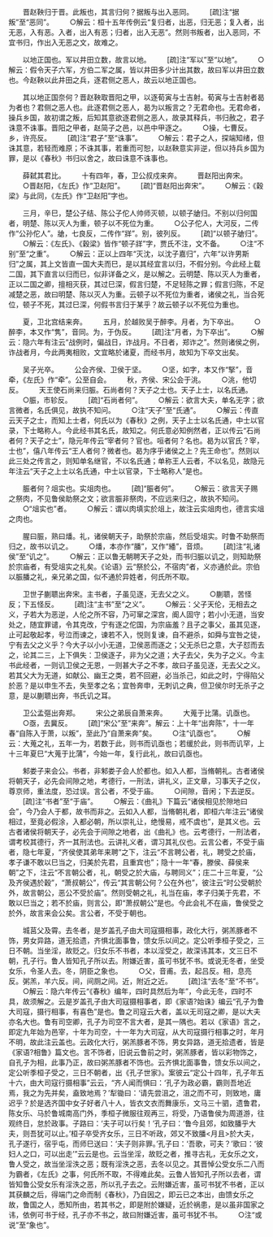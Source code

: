 <!-- { "loadSidebar": true } -->
　　晋赵鞅归于晋。此叛也，其言归何？据叛与出入恶同。
　　[疏]注“据叛”至“恶同”。
　　○解云：桓十五年传例云“复归者，出恶，归无恶；复入者，出无恶，入有恶。入者，出入有恶；归者，出入无恶”。然则书叛者，出入恶同，不宜书归，作出入无恶之文，故难之。

　　以地正国也。军以井田立数，故言以地。
　　[疏]注“军以”至“以地”。
　　○解云：假令天子六军，方伯二军之属，皆以井田多少计出其数，故曰军以井田立数也。今赵鞅以此井田之兵，逐君侧之恶人，故云以地正国也。

　　其以地正国奈何？晋赵鞅取晋阳之甲，以逐荀寅与士吉射。荀寅与士吉射者曷为者也？君侧之恶人也。此逐君侧之恶人，曷为以叛言之？无君命也。无君命者，操兵乡国，故初谓之叛，后知其意欲逐君侧之恶人，故录其释兵，书归赦之，君子诛意不诛事。晋阳之甲者，赵简子之邑，以邑中甲逐之。
　　○操，七曹反。乡，许亮反。
　　[疏]注“君子”至“诛事”。
　　○解云：君子之人，探端知绪，但诛其意，若轻而难原；不诛其事，若重而可恕，以赵鞅意实非逆，但以持兵乡国为罪，是以《春秋》书归以舍之，故曰诛意不诛事也。

　　薛弑其君比。
　　十有四年，春，卫公叔戍来奔。
　　晋赵阳出奔宋。
　　○晋赵阳，《左氏》作“卫赵阳”。
　　[疏]“晋赵阳出奔宋”。
　　○解云：《穀梁》与此同，《左氏》作“卫赵阳”字也。

　　三月，辛巳，楚公子结、陈公子佗人帅师灭顿，以顿子牄归。不别以归何国者，明楚、陈以灭人为重，顿子以不死位为重。
　　○公子佗人，大河反，二传作“公孙佗人”。牄，七良反，二传作“牂”。别，彼列反。
　　[疏]“以顿子牄归”。
　　○解云：《左氏》、《穀梁》皆作“顿子牂”字，贾氏不注，文不备。
　　○注“不别”至“之重”。
　　○解云：正以上四年“灭沈，以沈子嘉归”，六年“以许男斯归”之属，其上文皆直一国大夫而巳，是以其经宜言以归，不假分别。今此经上载二国，其下直言以归而巳，似非详备之义，是以解之。云明楚、陈以灭人为重者，正以二国之卿，擅相灭获，其过巳深，假言归楚，不足轻陈之罪；假言归陈，不足减楚之恶，故曰明楚、陈以灭人为重。云顿子以不死位为重者，诸侯之礼，当合死位，顿子不死，其过巳深，何假书言归于某乎？故云顿子以不死位为重也。

　　夏，卫北宫结来奔。
　　五月，於越败吴于醉李。月者，为下卒出。
　　○醉李，本又作“隽”，音同。为，于伪反。
　　[疏]注“月者，为下卒出”。
　　○解云：隐六年有注云“战例时，偏战日，诈战月。不日者，郑诈之”。然则诸侯之例，诈战者月，今此两夷相败，文宜略於诸夏，而经书月，故知为下卒文出矣。

　　吴子光卒。
　　公会齐侯、卫侯于坚。
　　○坚，如字，本又作“掔”，音牵，《左氏》作“牵”。公至自会。
　　秋，齐侯、宋公会于洮。
　　○洮，他切反。
　　天王使石尚来归脤。石尚者何？天子之士也。天子上士，以名氏通。
　　○脤，市轸反。
　　[疏]“石尚者何”。
　　○解云：欲言大夫，单名无字；欲言微者，名氏俱见，故执不知问。
　　○注“天子”至“氏通”。
　　○解云：传直云天子之士，而知上士者，何氏以为《春秋》之例，天子上士以名氏通，中士以官录，下士略称人。今此经书其名氏，故知之。何氏意必知例然者，正以传云“石尚者何？天子之士”，隐元年传云“宰者何？官也。咺者何？名也。曷为以官氏？宰，士也”，僖八年传云“王人者何？微者也。曷为序乎诸侯之上？先王命也”。然则以此三处之传言之，则知单名继官，不以名氏通；单称王人云者，不以名见，故隐元年注云“天子之上士以名氏通，中士以官录，下士略称人”是也。

　　脤者何？俎实也。实俎肉也。
　　[疏]“脤者何”。
　　○解云：欲言天子赐之祭肉，不见鲁侯助祭之文；欲言脤非祭肉，不应远来归之，故执不知问。
　　○“俎实也”者。
　　○解云：谓以肉填实於俎上，故注云实俎肉也，德言实俎之肉也。

　　腥曰脤，熟曰燔。礼，诸侯朝天子，助祭於宗庙，然后受俎实。时鲁不助祭而归之，故书以讥之。
　　○燔，本亦作“膰”，又作“繙”，音烦。
　　[疏]注“礼诸侯”至“讥之”。
　　○解云：正以鲁无朝聘天子之处，而书归脤以讥之，则知助祭於宗庙者，有受俎实之礼矣。《论语》云“祭於公，不宿肉”者，义亦通於此。宗伯以脤膰之礼，亲兄弟之国，似不通於异姓者，何氏所不取。

　　卫世子蒯聩出奔宋。主书者，子虽见逐，无去父之义。
　　○蒯聩，苦怪反；下五怪反。
　　[疏]注“主书”至“之义”。
　　○解云：父子天伦，无相去之义，子若大为恶逆，人伦之所不容，乃可窜之深宫，阍人固守；若小小无道，当安处之，随宜罪谴，令其克改，宁有逐之佗国，为宗庙羞？且子之事父，虽其见逐，止可起敬起孝，号泣而谏之，谏若不入，悦则复谏，自不避杀，如舜与宜咎之徒，宁有去父之义乎？今大子以小小无道，卫侯恶而逐之；父无杀巳之意，大子怼而去之，论其二三，上下俱失：卫侯逐子，非为父之道；大子去父，失为子之义。今主书此经者，一则讥卫侯之无恩，一则甚大子之不孝，故曰子虽见逐，无去父之义。若其父大为无道，如献公、幽王之类，若不回避，必当杀己，如此之时，宁得陷父於恶？是以申生不去，失至孝之名；宜咎奔申，无刺讥之典，但卫侯尔时无杀子之意，是以蒯聩出奔，书氏讥之耳。

　　卫公孟彄出奔郑。
　　宋公之弟辰自萧来奔。
　　大蒐于比蒲。讥亟也。
　　○亟，去冀反。
　　[疏]“宋公”至“来奔”。解云：上十年“出奔陈”，十一年春“自陈入于萧，以叛”，至此乃“自萧来奔”矣。
　　○注“讥亟也”。
　　○解云：大蒐之礼，五年一为，若数于此，则书而讥亟也；若缓於此，则书而讥罕，上十三年夏巳“大蒐于比蒲”，今始一年，复行此礼，故曰讥亟也。

　　邾娄子来会公。书者，非邾娄子会人於都也。如入人都，当脩朝礼。古者诸侯将朝天子，必先会间隙之地，考德行，一刑法，讲礼义，正文章，习事天子之仪，尊京师，重法度，恐过误。言公者，不受于庙。
　　○间隙，音闲；下去逆反。
　　[疏]注“书者”至“于庙”。
　　○解云：《曲礼》下篇云“诸侯相见於隙地曰会”，今乃会人于都，故书而非之。云如入人都，当脩朝礼者，即桓六年注云“诸侯相过，至竟必假涂，入都必朝，所以崇礼让，绝慢易，戒不虞也”，是其义也。云古者诸侯将朝天子，必先会于间隙之地者，出《曲礼》也。云考德行，一刑法者，谓考校其德行，齐一其刑法也。云讲礼义者，谓习其礼仪也。云言公者，不受于庙者，隐七年夏，“齐侯使其弟年来聘”之下，注云“不言聘公者，礼，聘受之於庙，孝子谦不敢以巳当之，归美於先君，且重宾也”；隐十一年“春，滕侯、薛侯来朝”之下，注云“不言朝公者，礼，朝受之於大庙，与聘同义”；庄二十三年夏，“公及齐侯遇於穀”，“萧叔朝公”，传云“其言朝公何？公在外也”，彼注云“时公受朝於外，故言朝公，恶公不受於庙”。然则受朝之礼，礼当在庙，孝子归美于先君，不敢以巳当之；若不於庙，则言公，即“萧叔朝公”是也。今此会礼不在庙，鲁侯受之於外，故言来会公矣。言公者，不受于朝也。

　　城莒父及霄。去冬者，是岁盖孔子由大司寇摄相事，政化大行，粥羔豚者不饰，男女异路，道无拾遗，齐惧北面事鲁，馈女乐以间之。定公听季桓子受之，三日不朝。当坐淫，故贬之。归女乐不书者，本以淫受之，故深讳其本，文三日不朝，孔子行。鲁人皆知孔子所以去。附嫌近害，虽可书犹不书。或说无冬者，坐受女乐，令圣人去。冬，阴臣之象也。
　　○父，音甫。去，起吕反。相，息亮反。粥羔，羊六反。间，间厕之间。近，附近之近。
　　[疏]注“去冬”至“不书”。
　　○解云：隐六年传云“《春秋》编年，四时具然后为年”，今此无冬，四时不具，故须解之。云是岁盖孔子由大司寇摄相事者，即《家语?始诛》编云“孔子为鲁大司寇，摄行相事，有喜色”是也。鲁之司寇云大者，盖以无司寇之卿，是以大夫亦名大也。鲁有司空卿，孔子为司空不言大者，是其一隅也。若以《家语》言之，即定九年始为邑宰，十年为司空，十一年为大司寇，从大司寇摄行相事之时，年月不明，故此注云盖也。云政化大行，粥羔豚者不饰，男女异路，道无拾遗者，皆是《家语?相鲁》篇文也。言不饰者，旧说云鲁前之时，粥羔豚者，皆以彩物饰之，自孔子为相，此事乃正，故曰粥羔豚者不饰也。云齐惧北面事鲁，馈女乐以间之，定公听季桓子受之，三日不朝者，出《孔子世家》。案彼云“定公十四年，孔子年五十六，由大司寇行摄相事”云云，“齐人闻而惧曰：‘孔子为政必霸，霸则吾地近焉，我之为先并矣，盍致地焉？’犁锄曰：‘请先尝沮之，沮之而不可，则致地，庸迟乎？於是选齐国中女子好者八十人，皆衣文衣而舞康乐，文马三十驷，遗鲁君，陈女乐、马於鲁城南高门外，季桓子微服往观再三，将受，乃语鲁侯为周道游，往观终日，怠於政事。子路曰：‘夫子可以行矣！’孔子曰：‘鲁今且郊，如致膰乎大夫，则吾犹可以止。’桓子卒受齐女乐，三日不听政，郊又不致膰<月且>於大夫，孔子遂行，宿乎屯，而师巳送曰：‘夫子则非罪。’孔子曰：‘吾歌，可夫？’歌曰：‘彼妇人之口，可以出走’”云云是也。云当坐淫，故贬之者，推寻古礼，无女乐之文，鲁人受之，故当坐淫泆之恶；既有淫泆之恶，去冬以见之。其晋悼公受女乐二八而为霸者，《左氏》之事，何氏所不取，不得难此矣。云鲁人皆知孔子所以去者，谓皆知鲁公受女乐有淫泆之恶，所以孔子去之。云附嫌近害，虽可书犹不书者，正以其获麟之后，得端门之命而制《春秋》，乃自因之，即云已之本出，由馈女乐之故，鲁国之人，悉知所由，若其书之，即是附於嫌疑，近於祸患，是以虽非国家之讳，依例可书于经，孔子亦不书之，故曰附嫌近害，虽可书犹不书。
　　○注“或说”至“象也”。
